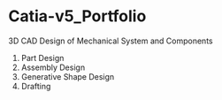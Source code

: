 # Catia-v5_Portfolio

3D CAD Design of Mechanical System and Components

1. Part Design
2. Assembly Design
3. Generative Shape Design
4. Drafting
